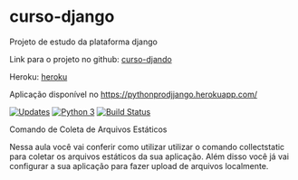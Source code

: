 # curso-django
Projeto de estudo da plataforma django

Link para o projeto no github: [curso-djando](https://github.com/ogpgit/curso-django.git)

Heroku: [heroku](https://dashboard.heroku.com/apps)


Aplicação disponível no  https://pythonprodjjango.herokuapp.com/

[![Updates](https://pyup.io/repos/github/ogpgit/curso-django/shield.svg)](https://pyup.io/repos/github/ogpgit/curso-django/)
[![Python 3](https://pyup.io/repos/github/ogpgit/curso-django/python-3-shield.svg)](https://pyup.io/repos/github/ogpgit/curso-django/)
[![Build Status](https://travis-ci.org/ogpgit/curso-django.svg?branch=main)](https://travis-ci.org/ogpgit/curso-django)

Comando de Coleta de Arquivos Estáticos

Nessa aula você vai conferir como utilizar utilizar o comando collectstatic para coletar os arquivos estáticos 
da sua aplicação. Além disso você já vai configurar a sua aplicação para fazer upload de arquivos localmente.